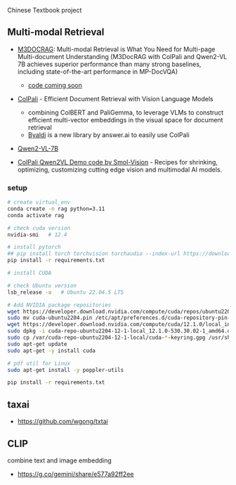 Chinese Textbook project


## Multi-modal Retrieval
- [M3DOCRAG](https://arxiv.org/pdf/2411.04952): Multi-modal Retrieval is What You Need for Multi-page Multi-document Understanding (M3DocRAG with ColPali and Qwen2-VL 7B achieves superior performance than many strong baselines, including state-of-the-art performance in MP-DocVQA)
    - [code coming soon](https://m3docrag.github.io/)

- [ColPali](https://github.com/illuin-tech/colpali) - Efficient Document Retrieval with Vision Language Models
    - combining ColBERT and PaliGemma, to leverage VLMs to construct efficient multi-vector embeddings in the visual space for document retrieval
    - [Byaldi](https://github.com/AnswerDotAI/byaldi) is a new library by answer.ai to easily use ColPali

- [Qwen2-VL-7B](https://huggingface.co/Qwen/Qwen2-VL-7B-Instruct)

- [ColPali Qwen2VL Demo code by Smol-Vision](https://github.com/merveenoyan/smol-vision/blob/main/ColPali_%2B_Qwen2_VL.ipynb) - Recipes for shrinking, optimizing, customizing cutting edge vision and multimodal AI models.


### setup 
```bash
# create virtual_env
conda create -n rag python=3.11
conda activate rag

# check cuda version
nvidia-smi   # 12.4

# install pytorch
## pip install torch torchvision torchaudio --index-url https://download.pytorch.org/whl/cu124
pip install -r requirements.txt

# install CUDA

# check Ubuntu version
lsb_release -a   # Ubuntu 22.04.5 LTS

# Add NVIDIA package repositories
wget https://developer.download.nvidia.com/compute/cuda/repos/ubuntu2204/x86_64/cuda-ubuntu2204.pin
sudo mv cuda-ubuntu2204.pin /etc/apt/preferences.d/cuda-repository-pin-600
wget https://developer.download.nvidia.com/compute/cuda/12.1.0/local_installers/cuda-repo-ubuntu2204-12-1-local_12.1.0-530.30.02-1_amd64.deb
sudo dpkg -i cuda-repo-ubuntu2204-12-1-local_12.1.0-530.30.02-1_amd64.deb
sudo cp /var/cuda-repo-ubuntu2204-12-1-local/cuda-*-keyring.gpg /usr/share/keyrings/
sudo apt-get update
sudo apt-get -y install cuda

# pdf util for Linux
sudo apt-get install -y poppler-utils

pip install -r requirements.txt
```

## taxai

- https://github.com/wgong/txtai


## CLIP
combine text and image embedding
- https://g.co/gemini/share/e577a92ff2ee